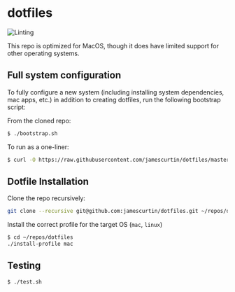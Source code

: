 # dotfiles

![Linting](https://github.com/jamescurtin/dotfiles/workflows/Linting/badge.svg)

This repo is optimized for MacOS, though it does have limited support for other operating systems.

## Full system configuration

To fully configure a new system (including installing system dependencies, mac apps, etc.)
in addition to creating dotfiles, run the following bootstrap script:

From the cloned repo:
```bash
$ ./bootstrap.sh
```

To run as a one-liner:
```bash
$ curl -O https://raw.githubusercontent.com/jamescurtin/dotfiles/master/bootstrap/bootstrap.sh && bash bootstrap.sh && rm bootstrap.sh
```

## Dotfile Installation

Clone the repo recursively:

```bash
git clone --recursive git@github.com:jamescurtin/dotfiles.git ~/repos/dotfiles
```

Install the correct profile for the target OS (`mac`, `linux`)

```bash
$ cd ~/repos/dotfiles
./install-profile mac
```

## Testing

```bash
$ ./test.sh
```
